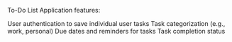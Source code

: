 To-Do List Application
features:

User authentication to save individual user tasks
Task categorization (e.g., work, personal)
Due dates and reminders for tasks
Task completion status